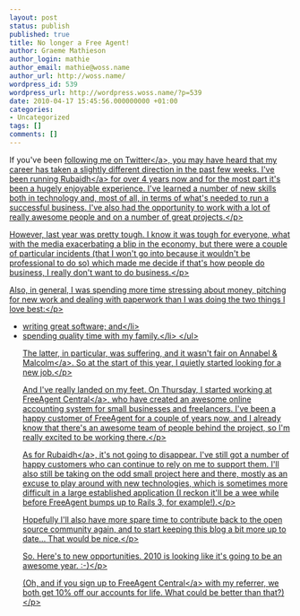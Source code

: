 ```yaml
---
layout: post
status: publish
published: true
title: No longer a Free Agent!
author: Graeme Mathieson
author_login: mathie
author_email: mathie@woss.name
author_url: http://woss.name/
wordpress_id: 539
wordpress_url: http://wordpress.woss.name/?p=539
date: 2010-04-17 15:45:56.000000000 +01:00
categories:
- Uncategorized
tags: []
comments: []
---
```

<p>If you've been <a href="http:&#47;&#47;twitter.com&#47;mathie">following me on Twitter<&#47;a>, you may have heard that my career has taken a slightly different direction in the past few weeks. I've been running <a href="http:&#47;&#47;www.rubaidh.com&#47;">Rubaidh<&#47;a> for over 4 years now and for the most part it's been a hugely enjoyable experience. I've learned a number of new skills both in technology and, most of all, in terms of what's needed to run a successful business. I've also had the opportunity to work with a lot of really awesome people and on a number of great projects.<&#47;p>
<p>However, last year was pretty tough. I know it was tough for everyone, what with the media exacerbating a blip in the economy, but there were a couple of particular incidents (that I won't go into because it wouldn't be professional to do so) which made me decide if that's how people do business, I really don't want to do business.<&#47;p>
<p>Also, in general, I was spending more time stressing about money, pitching for new work and dealing with paperwork than I was doing the two things I love best:<&#47;p>
<ul>
<li>writing great software; and<&#47;li>
<li>spending quality time with my family.<&#47;li>
<&#47;ul>
<p>The latter, in particular, was suffering, and it wasn't fair on <a href="http:&#47;&#47;www.flickr.com&#47;photos&#47;mathie&#47;4430997275&#47;">Annabel &amp; Malcolm<&#47;a>. So at the start of this year, I quietly started looking for a new job.<&#47;p>
<p>And I've really landed on my feet. On Thursday, I started working at <a href="http:&#47;&#47;www.freeagentcentral.com&#47;?referrer=1250vxcy">FreeAgent Central<&#47;a>, who have created an awesome online accounting system for small businesses and freelancers. I've been a happy customer of FreeAgent for a couple of years now, and I already know that there's an awesome team of people behind the project, so I'm really excited to be working there.<&#47;p>
<p>As for <a href="http:&#47;&#47;rubaidh.com&#47;">Rubaidh<&#47;a>, it's not going to disappear. I've still got a number of happy customers who can continue to rely on me to support them. I'll also still be taking on the odd small project here and there, mostly as an excuse to play around with new technologies, which is sometimes more difficult in a large established application (I reckon it'll be a wee while before FreeAgent bumps up to Rails 3, for example!).<&#47;p>
<p>Hopefully I'll also have more spare time to contribute back to the open source community again, and to start keeping this blog a bit more up to date... That would be nice.<&#47;p>
<p>So. Here's to new opportunities. 2010 is looking like it's going to be an awesome year. :-)<&#47;p>
<p>(Oh, and if you <a href="http:&#47;&#47;www.freeagentcentral.com&#47;?referrer=1250vxcy">sign up to FreeAgent Central<&#47;a> with my referrer, we both get 10% off our accounts for life. What could be better than that?)<&#47;p>
